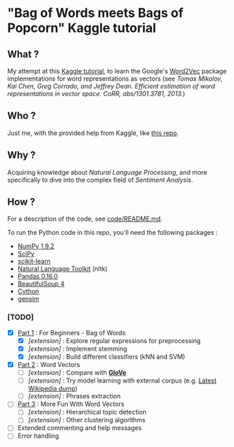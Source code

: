 # "Bag of Words meets Bags of Popcorn" Kaggle tutorial

## What ?

My attempt at this [Kaggle tutorial](https://www.kaggle.com/c/word2vec-nlp-tutorial), to learn the Google's [Word2Vec](https://code.google.com/archive/p/word2vec/) package implementations for word representations as vectors (see *Tomas Mikolov, Kai Chen, Greg Corrado, and Jeffrey Dean. Efficient estimation of word representations in vector space. CoRR, abs/1301.3781, 2013.*)

## Who ?

Just me, with the provided help from Kaggle, like [this repo](https://github.com/wendykan/DeepLearningMovies).

## Why ?

Acquiring knowledge about *Natural Language Processing*, and more specifically to dive into the complex field of *Sentiment Analysis*.

## How ?

For a description of the code, see [code/README.md](https://github.com/NaasCraft/BOWtutorial/blob/master/code/README.md).

To run the Python code in this repo, you'll need the following packages :

+ [NumPy 1.9.2](http://www.numpy.org/)
+ [SciPy](http://www.scipy.org/)
+ [scikit-learn](http://scikit-learn.org/stable/)
+ [Natural Language Toolkit](http://www.nltk.org/) (nltk)
+ [Pandas 0.16.0](http://pandas.pydata.org/)
+ [BeautifulSoup 4](http://www.crummy.com/software/BeautifulSoup/)
+ [Cython](http://cython.org/)
+ [gensim](http://radimrehurek.com/gensim/index.html)

### [TODO]

- [x] [Part 1](https://www.kaggle.com/c/word2vec-nlp-tutorial/details/part-1-for-beginners-bag-of-words) : For Beginners - Bag of Words
    - [x] _\[extension\]_ : Explore regular expressions for preprocessing
    - [x] _\[extension\]_ : Implement stemming
    - [x] _\[extension\]_ : Build different classifiers (kNN and SVM)
    
- [x] [Part 2](https://www.kaggle.com/c/word2vec-nlp-tutorial/details/part-2-word-vectors) : Word Vectors
    - [ ] _\[extension\]_ : Compare with [__GloVe__](http://nlp.stanford.edu/projects/glove/)
    - [ ] _\[extension\]_ : Try model learning with external corpus (e.g. [Latest Wikipedia dump](http://dumps.wikimedia.org/enwiki/latest/enwiki-latest-pages-articles.xml.bz2))
    - [ ] _\[extension\]_ : Phrases extraction
    
- [ ] [Part 3](https://www.kaggle.com/c/word2vec-nlp-tutorial/details/part-3-more-fun-with-word-vectors) : More Fun With Word Vectors
    - [ ] _\[extension\]_ : Hierarchical topic detection
    - [ ] _\[extension\]_ : Other clustering algorithms
    
- [ ] Extended commenting and help messages
- [ ] Error handling
